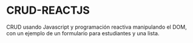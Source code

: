 # CRUD-REACTJS
CRUD usando Javascript y programación reactiva manipulando el DOM, con un ejemplo de un formulario para estudiantes y una lista.
